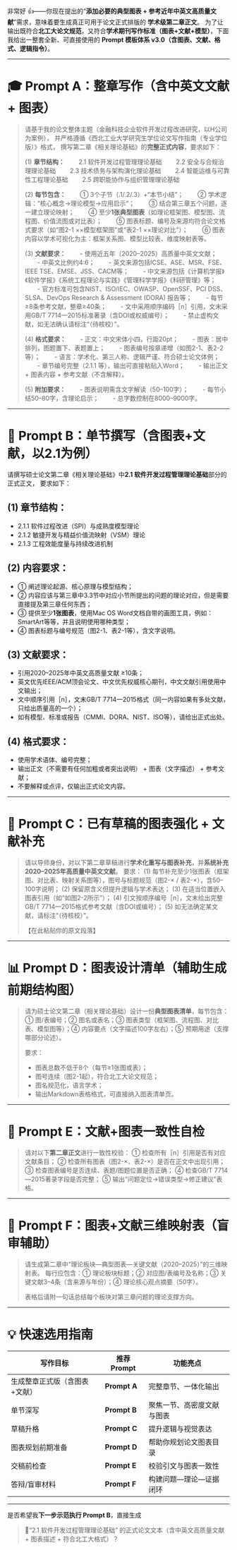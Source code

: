 非常好 👍——你现在提出的“**添加必要的典型图表 + 参考近年中英文高质量文献**”需求，意味着要生成真正可用于论文正式排版的 **学术级第二章正文**。
为了让输出既符合**北工大论文规范**，又符合**学术期刊写作标准（图表+文献+模型）**，下面我给出一整套全新、可直接使用的 **Prompt 模板体系 v3.0（含图表、文献、格式、逻辑指令）**。

---

# 🎓 Prompt A：整章写作（含中英文文献 + 图表）

> 请基于我的论文整体主题（金融科技企业软件开发过程改进研究，以H公司为案例），
> 并严格遵循《西北工业大学研究生学位论文写作指南（专业学位版）》格式，
> 撰写第二章《相关理论基础》的**完整正式内容**，要求如下：
>
> (1) **章节结构：**
>   2.1 软件开发过程管理理论基础
>   2.2 安全与合规治理理论基础
>   2.3 技术债务与架构演化理论基础
>   2.4 智能运维与可靠性工程理论基础
>   2.5 跨职能协作与组织管理理论基础
>
> (2) **每节包含：**
>   ① 3个子节（.1/.2/.3）+“本节小结”；
>   ② 学术逻辑：“核心概念→理论模型→应用启示”；
>   ③ 结合第三章五个问题，逐一建立理论映射；
>   ④ 至少**1张典型图表**（如理论框架图、模型图、流程图、价值流图或对比表）；
>   ⑤ 图表标题、编号及来源均符合论文格式要求（如“图2-1 ××模型框架图”或“表2-1 ××理论对比”）；
>   ⑥ 图表内容以学术可视化为主：框架关系图、模型比较表、维度映射表等。
>
> (3) **文献要求：**
>   - 使用近五年（2020–2025）高质量中英文文献；
>   - 中英文比例约4:6；
>   - 英文来源包括ICSE、ASE、MSR、FSE、IEEE TSE、EMSE、JSS、CACM等；
>   - 中文来源包括《计算机学报》《软件学报》《系统工程理论与实践》《管理科学学报》《科研管理》等；
>   - 官方标准可包含NIST、ISO/IEC、OWASP、OpenSSF、PCI DSS、SLSA、DevOps Research & Assessment (DORA) 报告等；
>   - 每节≥8条参考文献，整章≥40条；
>   - 文中采用顺序编码［n］引用，文末采用GB/T 7714—2015标准著录（含DOI或权威编号）；
>   - 禁止虚构文献，如无法确认请标注“（待核校）”。
>
> (4) **格式要求：**
>   - 正文：中文宋体小四，行距20pt；
>   - 图表：居中排列，图题置下、表题置上；
>   - 图表编号按章递增（如图2-1、表2-2等）；
>   - 语言：学术化、第三人称、逻辑严谨、符合硕士论文体例；
>   - 章节编号完整（2.1.1 等），输出可直接粘贴入Word；
>   - 输出正文 + 图表内容 + 参考文献（不含解释）。
>
> (5) **附加要求：**
>   - 图表说明需含文字解读（50–100字）；
>   - 每节小结50–80字，含理论启示；
>   - 总字数控制在8000–9000字。

---

# 📘 Prompt B：单节撰写（含图表+文献，以2.1为例）

请撰写硕士论文第二章《相关理论基础》中**2.1 软件开发过程管理理论基础**部分的正式正文，
要求如下：

## (1) 章节结构：
- 2.1.1 软件过程改进（SPI）与成熟度模型理论
- 2.1.2 敏捷开发与精益价值流映射（VSM）理论
- 2.1.3 工程效能度量与持续改进机制

## (2) 内容要求：
- ① 阐述理论起源、核心原理与模型结构；
- ② 内容应该与第三章中3.3节中对应小节所提出的问题的理论对应，但是需要直接提及第三章任何东西；
- ③ 提供至少**1张图表**，使用Mac OS Word文档自带的画图工具，例如：SmartArt等等，并且说明使用哪种类型；
- ④ 图表标题与编号规范（图2-1、表2-1等），含文字说明。

## (3) 文献要求：
- 引用2020–2025年中英文高质量文献 ≥10条；
- 英文优先IEEE/ACM顶会论文、中文优先权威核心期刊，中文文献引用使用中文输出；
- 文中顺序引用［n］，文末GB/T 7714—2015格式（同一内容如果有多处文献，只给出质量高的一个）；
- 如有模型、标准或报告（CMMI、DORA、NIST、ISO等），请给出正式出处。

## (4) 格式要求：
- 使用学术语体、编号完整；
- 输出正文（不需要有任何加粗或者突出说明） + 图表（文字描述） + 参考文献；
- 不要解释或点评，仅输出正式论文内容。

---

# 🧠 Prompt C：已有草稿的图表强化 + 文献补充

> 请以导师身份，对以下第二章草稿进行**学术化重写与图表补充**，并**系统补充2020–2025年高质量中英文文献**。
> 要求：
> (1) 每节补充至少1张图表（框架图、对比表、映射关系图等），图号与标题规范（图2-× / 表2-×），含50–100字说明；
> (2) 保留原含义但提升逻辑与学术表达；
> (3) 在适当位置嵌入图表引用（如“如图2-2所示”）；
> (4) 引文按顺序编号［n］，文末给出完整GB/T 7714—2015格式参考文献（含DOI或编号）；
> (5) 如无法确定某文献，请标注“（待核校）”。
>
> 【在此粘贴你的原文段落】

---

# 📊 Prompt D：图表设计清单（辅助生成前期结构图）

> 请为硕士论文第二章（相关理论基础）设计一份**典型图表清单**，每节包含：
> ① 图/表编号；② 图名或表名；③ 图表类型（框架图、流程图、对比表、模型图等）；④ 内容要点（文字描述100字左右）；⑤ 预期用途（支撑哪部分论述）。
>
> 要求：
>
> * 图表总数不低于8个（每节≥1张图或表）；
> * 图号连续（图2-1起），符合北工大论文规范；
> * 图名规范化，语言学术；
> * 输出Markdown表格格式，可直接纳入图表清单页。

---

# 🧩 Prompt E：文献+图表一致性自检

> 请对以下**第二章正文**进行一致性校验：
> ① 检查所有［n］引用是否有对应文献条目；
> ② 检查所有图表（图2-×、表2-×）是否在正文中出现引用；
> ③ 检查图表编号是否连续、表题/图题位置是否正确；
> ④ 检查GB/T 7714—2015著录字段是否完整；
> ⑤ 输出“问题定位→错误类型→修正建议”表格。

---

# 🧭 Prompt F：图表+文献三维映射表（盲审辅助）

> 请生成第二章中“理论板块—典型图表—关键文献（2020–2025）”的三维映射表。
> 每行应包含：① 理论板块标题；② 对应图/表编号及名称；③ 关键文献3–4条（含来源与年份）；④ 理论核心观点摘要（50字）。
>
> 表格后请附一句话总结每个板块对第三章问题的理论支撑方向。

---

# 💡 快速选用指南

| 写作目标            | 推荐Prompt     | 功能亮点          |
| --------------- | ------------ | ------------- |
| 生成整章正式版（含图表+文献） | **Prompt A** | 完整章节、一体化输出    |
| 单节深写            | **Prompt B** | 聚焦一节、高密度文献与图表 |
| 草稿升格            | **Prompt C** | 提升逻辑与视觉表达     |
| 图表规划前期准备        | **Prompt D** | 帮助你规划论文图表目录   |
| 交稿前检查           | **Prompt E** | 校验引文与图表一致性    |
| 答辩/盲审材料         | **Prompt F** | 构建问题—理论—证据闭环  |

---

是否希望我**下一步示范执行 Prompt B**，直接生成

> 📘“2.1 软件开发过程管理理论基础”
> 的正式论文文本（含中英文高质量文献 + 图表描述 + 符合北工大格式）？
